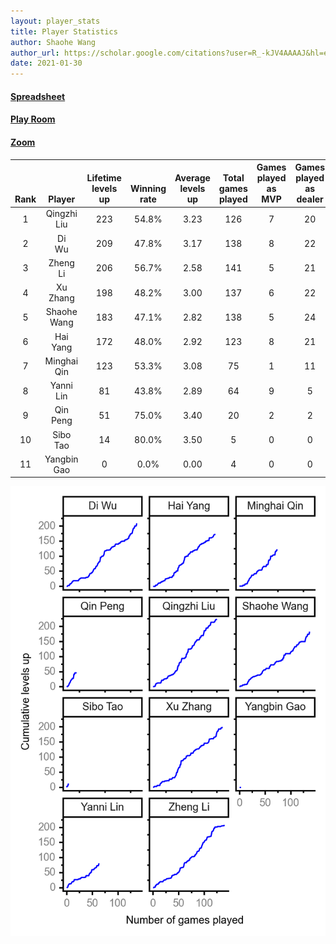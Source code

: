 ```yaml
---
layout: player_stats
title: Player Statistics
author: Shaohe Wang
author_url: https://scholar.google.com/citations?user=R_-kJV4AAAAJ&hl=en
date: 2021-01-30
---
```


#### [Spreadsheet](https://docs.google.com/spreadsheets/d/1So3PBr9gV3I0LzApZOgJlQew2QjM1wAiWhR50rAnHRg/edit#gid=2137801449)
#### [Play Room](https://playingcards.io/a3775q)
#### [Zoom](https://ucsf.zoom.us/j/91360570376?pwd=SmN6aFNPY3UzdEp3M0tmQ1ViUkdQUT09)

<div class="table-wrapper" markdown="block">

| <br><br><br>Rank | <br><br><br>Player | <br> Lifetime <br> levels <br> up | <br><br> Winning <br> rate | <br> Average <br> levels <br> up | <br> Total <br> games <br> played | Games <br> played <br> as <br> MVP | Games <br> played <br> as <br> dealer | N_games <br> short <br> staffed <br> as dealer | Winning <br> rate <br> as <br> dealer |
|:---:|:---:|:---:|:---:|:---:|:---:|:---:|:---:|:---:|:---:|
| 1 | Qingzhi <br> Liu | 223 | 54.8% | 3.23 | 126 | 7 | 20 | 3 | 55.0% |
| 2 | Di <br> Wu | 209 | 47.8% | 3.17 | 138 | 8 | 22 | 0 | 45.5% |
| 3 | Zheng <br> Li | 206 | 56.7% | 2.58 | 141 | 5 | 21 | 0 | 57.1% |
| 4 | Xu <br> Zhang | 198 | 48.2% | 3.00 | 137 | 6 | 22 | 0 | 45.5% |
| 5 | Shaohe <br> Wang | 183 | 47.1% | 2.82 | 138 | 5 | 24 | 2 | 37.5% |
| 6 | Hai <br> Yang | 172 | 48.0% | 2.92 | 123 | 8 | 21 | 1 | 42.9% |
| 7 | Minghai <br> Qin | 123 | 53.3% | 3.08 | 75 | 1 | 11 | 1 | 72.7% |
| 8 | Yanni <br> Lin | 81 | 43.8% | 2.89 | 64 | 9 | 5 | 2 | 40.0% |
| 9 | Qin <br> Peng | 51 | 75.0% | 3.40 | 20 | 2 | 2 | 0 | 100.0% |
| 10 | Sibo <br> Tao | 14 | 80.0% | 3.50 | 5 | 0 | 0 | 0 | 0.0% |
| 11 | Yangbin <br> Gao | 0 | 0.0% | 0.00 | 4 | 0 | 0 | 0 | 0.0% |

</div>

<img src="/assets/images/player_history_plot.png" alt="Plot of player level history" />

